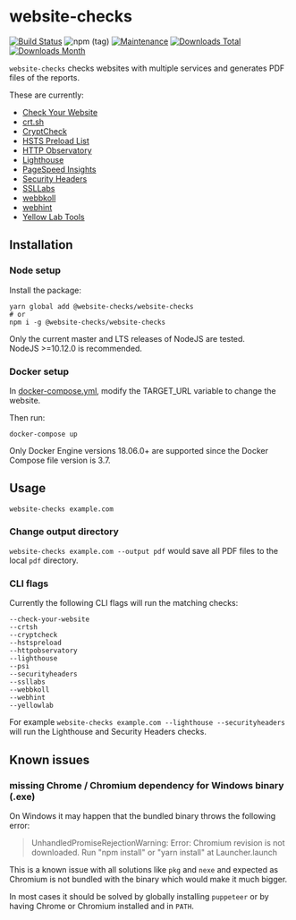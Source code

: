 # website-checks

[![Build Status](https://github.com/website-checks/website-checks/workflows/CI/badge.svg)](https://github.com/website-checks/website-checks/actions?workflow=CI)
![npm (tag)](https://img.shields.io/npm/v/@website-checks/website-checks/latest)
[![Maintenance](https://img.shields.io/badge/Maintained%3F-yes-green.svg)](https://github.com/MyIsaak/website-checks/graphs/commit-activity)
[![Downloads Total](https://img.shields.io/npm/dt/@website-checks/website-checks.svg)](https://www.npmjs.com/package/@website-checks/website-checks)
[![Downloads Month](https://img.shields.io/npm/dm/@website-checks/website-checks)](https://www.npmjs.com/package/@website-checks/website-checks)

`website-checks` checks websites with multiple services and generates PDF files of the reports.

These are currently:
* [Check Your Website](https://check-your-website.server-daten.de)
* [crt.sh](https://crt.sh/)
* [CryptCheck](https://tls.imirhil.fr)
* [HSTS Preload List](https://hstspreload.org)
* [HTTP Observatory](https://observatory.mozilla.org)
* [Lighthouse](https://lighthouse-ci.appspot.com)
* [PageSpeed Insights](https://developers.google.com/speed/pagespeed/insights/)
* [Security Headers](https://securityheaders.com)
* [SSLLabs](https://www.ssllabs.com/ssltest/analyze.html)
* [webbkoll](https://webbkoll.dataskydd.net)
* [webhint](https://webhint.io/)
* [Yellow Lab Tools](https://yellowlab.tools/)

## Installation

### Node setup

Install the package:
```
yarn global add @website-checks/website-checks
# or
npm i -g @website-checks/website-checks
```

Only the current master and LTS releases of NodeJS are tested.  
NodeJS >=10.12.0 is recommended.


### Docker setup

In [docker-compose.yml](https://github.com/website-checks/website-checks/blob/0b11bb3f7218b732a15da5dcff93576f46c47416/docker-compose.yml#L5), modify the TARGET_URL variable to change the website. 

Then run:
```
docker-compose up
```

Only Docker Engine versions 18.06.0+ are supported since the Docker Compose file version is 3.7.

## Usage

`website-checks example.com`

### Change output directory
`website-checks example.com --output pdf` would save all PDF files to the local `pdf` directory.

### CLI flags
Currently the following CLI flags will run the matching checks:
```
--check-your-website
--crtsh
--cryptcheck
--hstspreload
--httpobservatory
--lighthouse
--psi
--securityheaders
--ssllabs
--webbkoll
--webhint
--yellowlab
```

For example `website-checks example.com --lighthouse --securityheaders` will run the Lighthouse and Security Headers checks.

## Known issues

### missing Chrome / Chromium dependency for Windows binary (.exe)

On Windows it may happen that the bundled binary throws the following error:

> UnhandledPromiseRejectionWarning: Error: Chromium revision is not downloaded. Run "npm install" or "yarn install" at Launcher.launch

This is a known issue with all solutions like `pkg` and `nexe` and expected as Chromium is not bundled with the binary which would make it much bigger.

In most cases it should be solved by globally installing `puppeteer` or by having Chrome or Chromium installed and in `PATH`.
